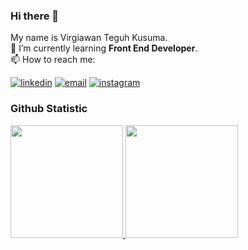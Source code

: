 ### Hi there 👋
My name is Virgiawan Teguh Kusuma.  
🌱 I’m currently learning **Front End Developer**.  
📫 How to reach me:

[<img alt="linkedin" src="https://img.shields.io/badge/linkedin-%230077B5.svg?&style=for-the-badge&logo=linkedin&logoColor=white" />](https://www.linkedin.com/in/virgiawankusuma/)
[<img alt="email" src="https://img.shields.io/badge/Email-D14836?style=for-the-badge&logo=gmail&logoColor=white" />](mailto:181240000833@unisnu.ac.id)
[<img alt="instagram" src="https://img.shields.io/badge/Instagram-%23E4405F.svg?style=for-the-badge&logo=Instagram&logoColor=white" />](https://www.instagram.com/virgiawankusuma/)

### Github Statistic
<p align="left">
<a href="#">
  <img height="180em" src="https://github-readme-stats-eight-theta.vercel.app/api?username=virgiawankusuma&show_icons=true&theme=buefy&include_all_commits=true&count_private=true"/>
  <img height="180em" src="https://github-readme-stats-eight-theta.vercel.app/api/top-langs/?username=virgiawankusuma&layout=compact&langs_count=8&theme=buefy"/>
</a>
</p>

<!-- ### Hello World! -->
<!--
<ul>
  <li><a href="https://www.linkedin.com/in/virgiawankusuma/" target="_blank">In</a></li>
  <li><a href="https://www.instagram.com/virgiawankusuma/" target="_blank">IG</a></li>
  <li><a href="https://www.youtube.com/channel/UCFJHRxqnGJw1A9AKG0Xq8gA" target="_blank">YT</a></li>
</ul>
**virgiawankusuma/virgiawankusuma** is a ✨ _special_ ✨ repository because its `README.md` (this file) appears on your GitHub profile.

Here are some ideas to get you started:

- 🔭 I’m currently working on ...
- 🌱 I’m currently learning ...
- 👯 I’m looking to collaborate on ...
- 🤔 I’m looking for help with ...
- 💬 Ask me about ...
- 📫 How to reach me: ...
- 😄 Pronouns: ...
- ⚡ Fun fact: ...
-->
<!-- Learnering Machine Learning and Front-End Web Developer at [Dicoding Indonesia](dicoding.com) as part of Studi Independen Bersertifikat (SIB) Kampus Merdeka Program. -->
<!-- Currently learning on Machine Learning & Front-End Web Developer at [Dicoding Indonesia](dicoding.com) -->
<!-- I'm a young soul who desires to try everything. -->
<!-- Perkenalkan nama saya **Virgiawan Teguh Kusuma**.
Saya seorang **sebagian text hilang..** -->

<!-- ### Tech Stack
<a href="html.com"><img align="left" alt="HTML5" title="HTML5" width="21px" src="https://www.w3.org/html/logo/downloads/HTML5_Badge.svg" /></a>
<a href="#"><img align="left" alt="CSS3" title="CSS3" width="21px" src="https://upload.wikimedia.org/wikipedia/commons/6/62/CSS3_logo.svg" /></a>
<a href="javascript.com"><img align="left" alt="JavaScript" title="JavaScript" width="21px" src="https://upload.wikimedia.org/wikipedia/commons/thumb/9/99/Unofficial_JavaScript_logo_2.svg/2048px-Unofficial_JavaScript_logo_2.svg.png" /></a>
<a href="php.net"><img align="left" alt="PHP" title="PHP" width="40px" src="https://www.php.net//images/logos/new-php-logo.svg" /></a>
<a href="bootstrap.com"><img align="left" alt="Bootstrap" title="Bootstrap" width="21px" src="https://avatars.githubusercontent.com/u/2918581?s=280&v=4" /></a>
<a href="codeigniter.com"><img align="left" alt="CodeIgniter" title="CodeIgniter" width="21px" src="https://www.shareicon.net/data/2015/10/11/119658_development_431x512.png" /></a>
<br>
<br> -->

<!-- ### Reach me on
[<img align="left" alt="linkedin" src="https://img.shields.io/badge/linkedin-%230077B5.svg?&style=for-the-badge&logo=linkedin&logoColor=white" />](https://www.linkedin.com/in/virgiawankusuma/)

[<img align="left" alt="instagram" src="https://img.shields.io/badge/Instagram-%23E4405F.svg?&style=for-the-badge&logo=instagram&logoColor=white" />](https://www.instagram.com/virgiawankusuma/) -->
<!-- 
- [LinkedIn](https://linkedin.com/in/virgiawankusuma/)
- [Blog](https://virgiawan.id)
- [Email](mailto:m218r6173@dicoding.org)
- [Twitter](https://twitter.com/virgiawankusuma) -->
